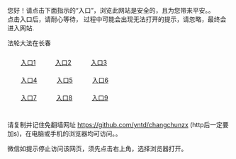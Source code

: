 您好！请点击下面指示的“入口”，浏览此网站是安全的，且为您带来平安。。 <br/>
点击入口后，请耐心等待， 过程中可能会出现无法打开的提示，请忽略，最终会进入网站. </br>

法轮大法在长春<br/>
<div style="padding:10px"><a style="margin:20px" target="_blank" href="https://d22p9np0smiwsr.cloudfront.net/2Qpsp?vkxixnp" id="ccLink1" rel="nofollow">入口1</a> <a target="_blank" style="margin:20px" href="https://d19pj1z3hgkur3.cloudfront.net/2Qpsp?boynwwu" id="ccLink2" rel="nofollow">入口2</a> <a style="margin:20px" target="_blank" href="https://d1n5e48xru3o65.cloudfront.net/2Qpsp?xoitgtqz" id="ccLink3" rel="nofollow">入口3</a></div>

<div style="padding:10px" ><a style="margin:20px" target="_blank" href="https://d22p9np0smiwsr.cloudfront.net/2Qpsp?vkxixnp" id="ccLink4" rel="nofollow">入口4</a> <a style="margin:20px" href="https://d19pj1z3hgkur3.cloudfront.net/2Qpsp?boynwwu" target="_blank" id="ccLink5" rel="nofollow">入口5</a> <a style="margin:20px" href="https://d1n5e48xru3o65.cloudfront.net/2Qpsp?xoitgtqz" target="_blank" id="ccLink6" rel="nofollow">入口6</a></div>

<div style="padding:10px"><a style="margin:20px" target="_blank" href="https://d22p9np0smiwsr.cloudfront.net/2Qpsp?vkxixnp" id="ccLink7" rel="nofollow">入口7</a> <a style="margin:20px" href="https://d19pj1z3hgkur3.cloudfront.net/2Qpsp?boynwwu" target="_blank" id="ccLink8" rel="nofollow">入口8</a> <a style="margin:20px" target="_blank" href="https://d1n5e48xru3o65.cloudfront.net/2Qpsp?xoitgtqz" id="ccLink9" rel="nofollow">入口9</a></div>

<br/>



请复制并记住免翻墙网址 https://github.com/yntd/changchunzx (http后一定要加s)，在电脑或手机的浏览器均可访问。。<br/>

微信如提示停止访问该网页，须先点击右上角，选择浏览器打开。
